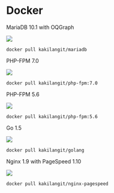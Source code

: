 Docker
=======

MariaDB 10.1 with OQGraph

[![](https://badge.imagelayers.io/kakilangit/mariadb:latest.svg)](https://imagelayers.io/?images=kakilangit/mariadb:latest 'Get your own badge on imagelayers.io')

    docker pull kakilangit/mariadb


PHP-FPM 7.0

[![](https://badge.imagelayers.io/kakilangit/php-fpm:7.0.svg)](https://imagelayers.io/?images=kakilangit/php-fpm:7.0 'Get your own badge on imagelayers.io')

    docker pull kakilangit/php-fpm:7.0

PHP-FPM 5.6

[![](https://badge.imagelayers.io/kakilangit/php-fpm:5.6.svg)](https://imagelayers.io/?images=kakilangit/php-fpm:5.6 'Get your own badge on imagelayers.io')

    docker pull kakilangit/php-fpm:5.6

Go 1.5

[![](https://badge.imagelayers.io/kakilangit/golang:latest.svg)](https://imagelayers.io/?images=kakilangit/golang:latest 'Get your own badge on imagelayers.io')

    docker pull kakilangit/golang

Nginx 1.9 with PageSpeed 1.10

[![](https://badge.imagelayers.io/kakilangit/nginx-pagespeed:latest.svg)](https://imagelayers.io/?images=kakilangit/nginx-pagespeed:latest 'Get your own badge on imagelayers.io')

    docker pull kakilangit/nginx-pagespeed

